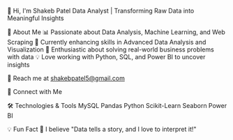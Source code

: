 👋 Hi, I'm Shakeb Patel
Data Analyst | Transforming Raw Data into Meaningful Insights


📌 About Me
📊 Passionate about Data Analysis, Machine Learning, and Web Scraping
🚀 Currently enhancing skills in Advanced Data Analysis and Visualization
🎯 Enthusiastic about solving real-world business problems with data
💡 Love working with Python, SQL, and Power BI to uncover insights


📧 Reach me at shakebpatel5@gmail.com

🔗 Connect with Me


🛠️ Technologies & Tools
MySQL Pandas Python Scikit-Learn Seaborn Power BI

💡 Fun Fact
📌 I believe "Data tells a story, and I love to interpret it!"
